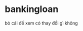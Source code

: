 # bankingloan
bỏ cái 
    <uses-permission android:name="android.permission.CALL_PHONE" /> để xem có thay đổi gì không
